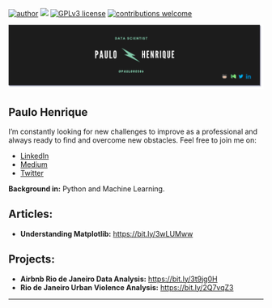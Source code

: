 [![author](https://img.shields.io/badge/author-paulohos06-orange)](https://www.linkedin.com/in/paulohos06/) [![](https://img.shields.io/badge/python-3.7+-blue.svg)](https://www.python.org/downloads/release/python-365/) [![GPLv3 license](https://img.shields.io/badge/License-GPLv3-blue.svg)](http://perso.crans.org/besson/LICENSE.html) [![contributions welcome](https://img.shields.io/badge/contributions-welcome-brightgreen.svg?style=flat)](https://github.com/paulohos06/data-science-portfolio/issues)

<p align="center">
  <img src="ph_logo.png">
</p>

## Paulo Henrique

I’m constantly looking for new challenges to improve as a professional and always ready to find and overcome new obstacles. Feel free to join me on:
* [LinkedIn](https://www.linkedin.com/in/paulohos06/)
* [Medium](https://medium.com/@paulohos06)
* [Twitter](https://www.twitter.com/paulohos06)

**Background in:** Python and Machine Learning.

## Articles:

* **Understanding Matplotlib:** https://bit.ly/3wLUMww

## Projects:

* **Airbnb Rio de Janeiro Data Analysis:** https://bit.ly/3t9jg0H
* **Rio de Janeiro Urban Violence Analysis:** https://bit.ly/2Q7vqZ3

---
